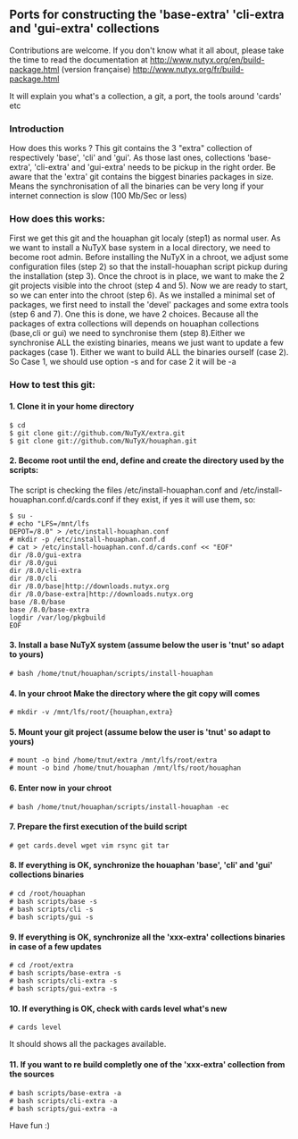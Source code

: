 ## Ports for constructing the 'base-extra' 'cli-extra and 'gui-extra' collections

Contributions are welcome. If you don't know what it all about, please take the time to read the documentation at
http://www.nutyx.org/en/build-package.html
(version française)
http://www.nutyx.org/fr/build-package.html

It will explain you what's a collection, a git, a port, the tools around 'cards' etc
### Introduction
How does this works ? This git contains the 3 "extra" collection of respectively 'base', 'cli' and 'gui'. As those last ones, collections 'base-extra', 'cli-extra' and 'gui-extra' needs to be pickup in the right order. Be aware that the 'extra' git contains the biggest binaries packages in size. Means the synchronisation of all the binaries can be very long if your internet connection is slow (100 Mb/Sec or less)
### How does this works:
First we get this git and the houaphan git localy (step1) as normal user. As we want to install a NuTyX base system in a local directory, we need to become root admin. Before installing the NuTyX in a chroot, we adjust some configuration files (step 2) so that the install-houaphan script pickup during the installation (step 3). Once the chroot is in place, we want to make the 2 git projects visible into the chroot (step 4 and 5). Now we are ready to start, so we can enter into the chroot (step 6). As we installed a minimal set of packages, we first need to install the 'devel' packages and some extra tools (step 6 and 7). One this is done, we have 2 choices. Because all the packages of extra collections will depends on houaphan collections (base,cli or gui) we need to synchronise them (step 8).Either we synchronise ALL the existing binaries, means we just want to update a few packages (case 1). Either we want to build ALL the binaries ourself (case 2). So Case 1, we should use option -s and for case 2 it will be -a

### How to test this git:

#### 1. Clone it in your home directory

    $ cd
    $ git clone git://github.com/NuTyX/extra.git
    $ git clone git://github.com/NuTyX/houaphan.git

#### 2. Become root until the end, define and create the directory used by the scripts:

 The script is checking the files /etc/install-houaphan.conf and /etc/install-houaphan.conf.d/cards.conf if they exist, if yes it will use them, so:

    $ su -
    # echo "LFS=/mnt/lfs
    DEPOT=/8.0" > /etc/install-houaphan.conf
    # mkdir -p /etc/install-houaphan.conf.d
    # cat > /etc/install-houaphan.conf.d/cards.conf << "EOF"
    dir /8.0/gui-extra
    dir /8.0/gui
    dir /8.0/cli-extra
    dir /8.0/cli
    dir /8.0/base|http://downloads.nutyx.org
    dir /8.0/base-extra|http://downloads.nutyx.org
    base /8.0/base
    base /8.0/base-extra
    logdir /var/log/pkgbuild
    EOF

#### 3. Install a base NuTyX system (assume below the user is 'tnut' so adapt to yours)

    # bash /home/tnut/houaphan/scripts/install-houaphan

#### 4. In your chroot Make the directory where the git copy will comes

    # mkdir -v /mnt/lfs/root/{houaphan,extra}

#### 5. Mount your git project (assume below the user is 'tnut' so adapt to yours)

    # mount -o bind /home/tnut/extra /mnt/lfs/root/extra
    # mount -o bind /home/tnut/houaphan /mnt/lfs/root/houaphan

#### 6. Enter now in your chroot

    # bash /home/tnut/houaphan/scripts/install-houaphan -ec

#### 7. Prepare the first execution of the build script

    # get cards.devel wget vim rsync git tar
 
#### 8. If everything is OK, synchronize the  houaphan 'base', 'cli' and 'gui' collections binaries

    # cd /root/houaphan
    # bash scripts/base -s
    # bash scripts/cli -s
    # bash scripts/gui -s
    
#### 9. If everything is OK, synchronize all the 'xxx-extra' collections binaries in case of a few updates 

    # cd /root/extra
    # bash scripts/base-extra -s
    # bash scripts/cli-extra -s
    # bash scripts/gui-extra -s

#### 10. If everything is OK, check with cards level what's new

    # cards level

 It should shows all the packages available.

#### 11. If you want to re build completly one of the 'xxx-extra' collection from the sources

    # bash scripts/base-extra -a
    # bash scripts/cli-extra -a
    # bash scripts/gui-extra -a


Have fun :)
